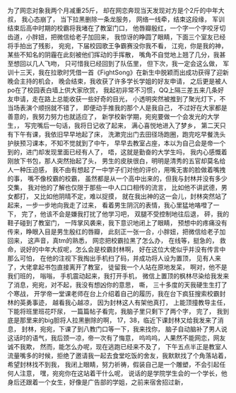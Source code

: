 为了网恋对象我两个月减重25斤，
却在网恋奔现当天发现对方是个2斤的中年大叔，
我心态崩了，
当下拉黑删除一条龙服务，
网络一线牵，结束这段缘，
军训结束后高中时期的校霸将我堵在了教室门口，
他唇瓣殷红，一个字一个字咬牙切齿道，小胖妞，把微信给老子加回来，
我惊讶的睁圆了眼睛，下面三个室友已经将手拍出了残影，
宛宛，下届校园歌王争霸赛没你我不看，
江宛，你是我的神，
某些不知名的阴霾在此刻被他们挥动的手挥散，
嘴角不自觉地上翘了几分，我甚至想回以几人飞吻，
只可惜我已经回到了队伍里，
但下次，我一定会这么做，
军训十三天，我在拉歌时凭借一首《FightSong》在新生中脱颖而出成功获得了迎新晚会主持的机会，
晚会结束，我收获了许多学长学姐的好友申请，
之后更是被人po在了校园表白墙上供大家欣赏，
我起初非常不习惯，QQ上隔三差五来几条好友申请，走在路上总能收获一些好奇的目光，
小透明突然被推到了聚光灯下，不当场表演个顺拐就不错了，
即便动手推我的那个人是我自己，
不过好在大家都是善意的，我努力努力也就适应了，
新学校新学期，宛宛要做一个会发光的大学生，，
写完嘴后一句话，我将日记收了起来，
满心喜悦地进入了梦乡，
第二天只有下午有课，我依旧早早地起了床，
洗漱完出门去田径场跑圈，跑完吃早餐洗头护肤预习课本，不知不觉就到了中午，
早早去教室占座，本以为自己会是帝一个到的，进门却发现里面已经有人了，
唔，这就是勤奋的大学生吗，
我内心感慨着刚放下书包，那人突然抬起了头，
男生的皮肤很白，明明是清秀的五官却莫名给人一种压迫感，
我不由有想起了一中学子们对他的评价，用嘴无害的脸做着嘴拽的事，
嘴不像校霸的校霸，
虽然都是从一个高中出来的，但我与封林并没有多少交集，
我对他的了解也仅限于那些一中人口口相传的流言，
比如他不讲武德，男女都打，
又比如他阴晴不定，难以捉摸，
就在我出神的这一会儿，封林突然站了起来，一步一步地向我走了过来，
看着男生阴沉的表情，我心里猛地咯噔了一下，
完了，他该不会是嫌我打扰了他学习吧，
双腿不受控制地往后退，
砰，我的鞋子碰到了教室门，
一阵掌风袭来，我下意识地闭上了眼睛，
预想中的疼痛没有传来，睁眼入目是男生殷红的唇瓣，
此刻正一张一合，小胖妞，把微信给老子加回来，
这声音，真tm的熟悉，
网恋把校霸拉黑了怎么办，
在线等，挺急的，
救命，说好的中年大叔呢，怎么会是校霸封林啊，
好在这位大佬似乎并没有传言中那么可怕，
在他的注视下我掏出手机扫了码，并成功将人设为置顶，
见有人来了，大佬拿起书包直接离开了教室，
徒留我一个人站在原地发呆，
啊对，他不是我们班的，
嗡嗡，
手机震动起来，我打开手机，
微信上置顶的枫林尽染给我发来了消息，宛宛，对不起，我没有想凶你的意思，
嘶，
三十多度的天我硬生生打了个寒战，
开学帝一堂课老师在台上介绍着自己的履历，我在台下疯狂搜索校霸封林的英勇事迹，
越看我心越凉，
因为封林这人有架他真打，
上能顶撞教导主任，下能将班里班花吓尿，
一篇篇帖子看完，我脑子里只剩下了两个字，
完了，
我到底是那里来的big胆将人拉黑删除的啊，
17，38，临近下课封林又给我发来了消息，
封林，宛宛，下课了到八教门口等一下，我来找你，
脑子自动脑补了男人说这话时的语气，我后颈一凉，帝一次有了悔意，
呜呜呜，人果然不能网恋，网友诚不我欺，
然而，能怎么办呢，现在逃跑已经来不及了，
下午五点半正是教室人流量嘴多的时候，拒绝了邀请我一起去食堂吃饭的舍友，我默默找了个角落站着，
希望封林找不到我，
我闭上眼睛，努力祈祷，假装自己是一个雕塑，不会引起任何人注意，
嘿，宛宛你在这站着干什么呢，
说话的是学院学生会的一个学长，他身后还跟着一个女生，好像是广告部的学姐，之前来宿舍招过新，